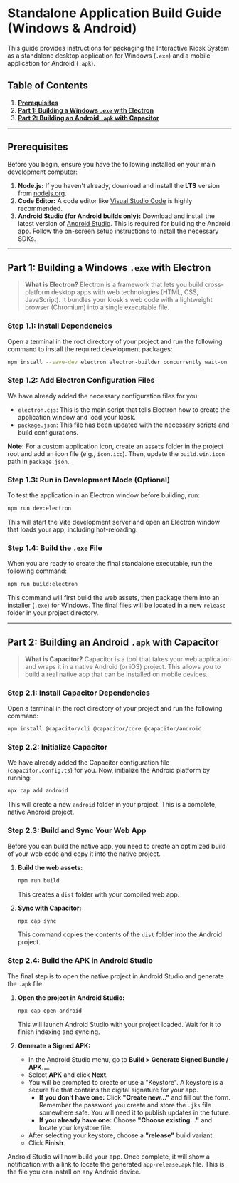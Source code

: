 # Standalone Application Build Guide (Windows & Android)

This guide provides instructions for packaging the Interactive Kiosk System as a standalone desktop application for Windows (`.exe`) and a mobile application for Android (`.apk`).

## Table of Contents

1.  [**Prerequisites**](#prerequisites)
2.  [**Part 1: Building a Windows `.exe` with Electron**](#part-1-building-a-windows-exe-with-electron)
3.  [**Part 2: Building an Android `.apk` with Capacitor**](#part-2-building-an-android-apk-with-capacitor)

---

## Prerequisites

Before you begin, ensure you have the following installed on your main development computer:

1.  **Node.js:** If you haven't already, download and install the **LTS** version from [nodejs.org](https://nodejs.org/).
2.  **Code Editor:** A code editor like [Visual Studio Code](https://code.visualstudio.com/) is highly recommended.
3.  **Android Studio (for Android builds only):** Download and install the latest version of [Android Studio](https://developer.android.com/studio). This is required for building the Android app. Follow the on-screen setup instructions to install the necessary SDKs.

---

## Part 1: Building a Windows `.exe` with Electron

> **What is Electron?** Electron is a framework that lets you build cross-platform desktop apps with web technologies (HTML, CSS, JavaScript). It bundles your kiosk's web code with a lightweight browser (Chromium) into a single executable file.

### Step 1.1: Install Dependencies

Open a terminal in the root directory of your project and run the following command to install the required development packages:

```bash
npm install --save-dev electron electron-builder concurrently wait-on
```

### Step 1.2: Add Electron Configuration Files

We have already added the necessary configuration files for you:
- `electron.cjs`: This is the main script that tells Electron how to create the application window and load your kiosk.
- `package.json`: This file has been updated with the necessary scripts and build configurations.

**Note:** For a custom application icon, create an `assets` folder in the project root and add an icon file (e.g., `icon.ico`). Then, update the `build.win.icon` path in `package.json`.

### Step 1.3: Run in Development Mode (Optional)

To test the application in an Electron window before building, run:

```bash
npm run dev:electron
```

This will start the Vite development server and open an Electron window that loads your app, including hot-reloading.

### Step 1.4: Build the `.exe` File

When you are ready to create the final standalone executable, run the following command:

```bash
npm run build:electron
```

This command will first build the web assets, then package them into an installer (`.exe`) for Windows. The final files will be located in a new `release` folder in your project directory.

---

## Part 2: Building an Android `.apk` with Capacitor

> **What is Capacitor?** Capacitor is a tool that takes your web application and wraps it in a native Android (or iOS) project. This allows you to build a real native app that can be installed on mobile devices.

### Step 2.1: Install Capacitor Dependencies

Open a terminal in the root directory of your project and run the following command:

```bash
npm install @capacitor/cli @capacitor/core @capacitor/android
```

### Step 2.2: Initialize Capacitor

We have already added the Capacitor configuration file (`capacitor.config.ts`) for you. Now, initialize the Android platform by running:

```bash
npx cap add android
```
This will create a new `android` folder in your project. This is a complete, native Android project.

### Step 2.3: Build and Sync Your Web App

Before you can build the native app, you need to create an optimized build of your web code and copy it into the native project.

1.  **Build the web assets:**
    ```bash
    npm run build
    ```
    This creates a `dist` folder with your compiled web app.

2.  **Sync with Capacitor:**
    ```bash
    npx cap sync
    ```
    This command copies the contents of the `dist` folder into the Android project.

### Step 2.4: Build the APK in Android Studio

The final step is to open the native project in Android Studio and generate the `.apk` file.

1.  **Open the project in Android Studio:**
    ```bash
    npx cap open android
    ```
    This will launch Android Studio with your project loaded. Wait for it to finish indexing and syncing.

2.  **Generate a Signed APK:**
    - In the Android Studio menu, go to **Build > Generate Signed Bundle / APK...**.
    - Select **APK** and click **Next**.
    - You will be prompted to create or use a "Keystore". A keystore is a secure file that contains the digital signature for your app.
        - **If you don't have one:** Click **"Create new..."** and fill out the form. Remember the password you create and store the `.jks` file somewhere safe. You will need it to publish updates in the future.
        - **If you already have one:** Choose **"Choose existing..."** and locate your keystore file.
    - After selecting your keystore, choose a **"release"** build variant.
    - Click **Finish**.

Android Studio will now build your app. Once complete, it will show a notification with a link to locate the generated `app-release.apk` file. This is the file you can install on any Android device.
